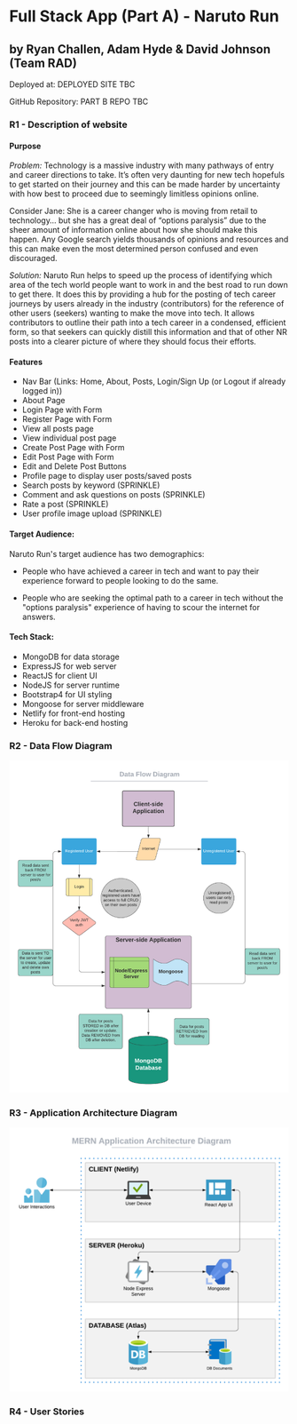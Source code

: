 # Full Stack App (Part A) - Naruto Run

## by Ryan Challen, Adam Hyde & David Johnson (Team RAD)

Deployed at: DEPLOYED SITE TBC

GitHub Repository: PART B REPO TBC

### R1 - Description of website

#### Purpose

_Problem:_ Technology is a massive industry with many pathways of entry and career directions to take. It’s often very daunting for new tech hopefuls to get started on their journey and this can be made harder by uncertainty with how best to proceed due to seemingly limitless opinions online.

Consider Jane: She is a career changer who is moving from retail to technology… but she has a great deal of “options paralysis” due to the sheer amount of information online about how she should make this happen. Any Google search yields thousands of opinions and resources and this can make even the most determined person confused and even discouraged.

_Solution:_ Naruto Run helps to speed up the process of identifying which area of the tech world people want to work in and the best road to run down to get there. It does this by providing a hub for the posting of tech career journeys by users already in the industry (contributors) for the reference of other users (seekers) wanting to make the move into tech. It allows contributors to outline their path into a tech career in a condensed, efficient form, so that seekers can quickly distill this information and that of other NR posts into a clearer picture of where they should focus their efforts.

#### Features

- Nav Bar (Links: Home, About, Posts, Login/Sign Up (or Logout if already logged in))
- About Page
- Login Page with Form
- Register Page with Form
- View all posts page
- View individual post page
- Create Post Page with Form
- Edit Post Page with Form
- Edit and Delete Post Buttons
- Profile page to display user posts/saved posts
- Search posts by keyword (SPRINKLE)
- Comment and ask questions on posts (SPRINKLE)
- Rate a post (SPRINKLE)
- User profile image upload (SPRINKLE)

#### Target Audience:

Naruto Run's target audience has two demographics:

- People who have achieved a career in tech and want to pay their experience forward to people looking to do the same.

- People who are seeking the optimal path to a career in tech without the "options paralysis" experience of having to scour the internet for answers.

#### Tech Stack:

- MongoDB for data storage
- ExpressJS for web server
- ReactJS for client UI
- NodeJS for server runtime
- Bootstrap4 for UI styling
- Mongoose for server middleware
- Netlify for front-end hosting
- Heroku for back-end hosting

### R2 - Data Flow Diagram

![Data Flow Diagram](docs/DataFlowDiagram.png)

### R3 - Application Architecture Diagram

![Application Architecture Diagram](docs/ApplicationArchitectureDiagram.png)

### R4 - User Stories

